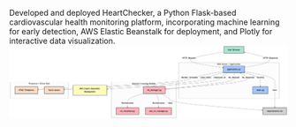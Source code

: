 Developed and deployed HeartChecker, a Python Flask-based cardiovascular health monitoring platform, incorporating machine learning for early detection, AWS Elastic Beanstalk for deployment, and Plotly for interactive data visualization.
![WhatsApp Image 2022-06-17 at 4 51 17 PM](https://github.com/Trinadhreddy1184/HeartChecker/blob/main/diagram.png)
